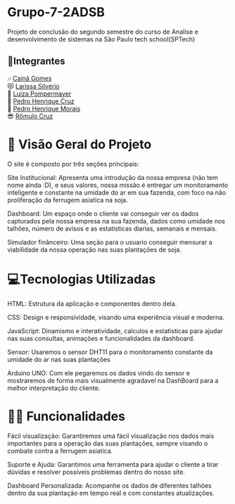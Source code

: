 # Grupo-7-2ADSB
Projeto de conclusão do segundo semestre do curso de Analise e desenvolvimento de sistemas na São Paulo tech school(SPTech)


## 👥Integrantes
🎶 <a href="https://github.com/cainaGomesDS">Cainã Gomes</a> <br>
😻 <a href="https://github.com/silveriolaridev">Larissa Silvério</a><br>
👑 <a href="https://github.com/LuizaVP">Luiza Pompermayer</a><br>
👻 <a href="https://github.com/PedroHCruzz">Pedro Henrique Cruz</a><br>
💪 <a href="https://github.com/phmpereira">Pedro Henrique Morais</a><br>
😎 <a href="https://github.com/RomuloCiriaco">Rômulo Cruz</a><br>


# 🍃 Visão Geral do Projeto

O site é composto por três seções principais:

Site Institucional: Apresenta uma introdução da nossa empresa (não tem nome ainda :D), e seus valores, nossa missão é entregar um monitoramento inteligente e constante na umidade do ar em sua fazenda, com foco na não proliferação da ferrugem asiatica na soja.

Dashboard: Um espaço onde o cliente vai conseguir ver os dados capturados pela nossa empresa na sua fazenda, dados como umidade nos talhões, número de avisos e as estatisticas diarias, semanais e mensais.

Simulador finânceiro: Uma seção para o usuario conseguir mensurar a viabilidade da nossa operação nas suas plantações de soja.

# 💻Tecnologias Utilizadas

HTML: Estrutura da aplicação e componentes dentro dela.

CSS: Design e responsividade, visando uma experiência visual e moderna.

JavaScript: Dinamismo e interatividade, calculos e estatisticas para ajudar nas suas consultas, animações e funcionalidades da dashboard.

Sensor: Usaremos o sensor DHT11 para o monitoramento constante da umidade do ar nas suas plantações

Arduino UNO: Com ele pegaremos os dados vindo do sensor e mostraremos de forma mais visualmente agradavel na DashBoard para a melhor interpretação do cliente.

# 👩‍💻 Funcionalidades

Fácil visualização: Garantiremos uma fácil visualização nos dados mais importantes para a operação das suas plantações, sempre visando o combate contra a ferrugem asiatica.

Suporte e Ajuda: Garantimos uma ferramenta para ajudar o cliente a tirar dúvidas e resolver possíveis problemas dentro do nosso site.

Dashboard Personalizada: Acompanhe os dados de diferentes talhões dentro da sua plantação em tempo real e com constantes atualizações.
